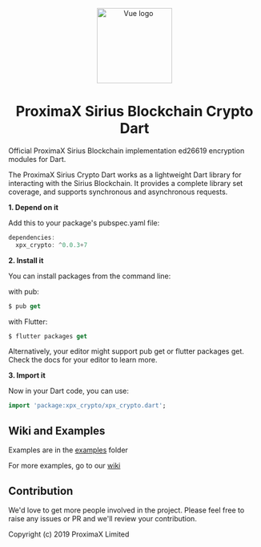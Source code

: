 <p align="center"><a href="https://vuejs.org" target="_blank" rel="noopener noreferrer"><img width="150" src="https://user-images.githubusercontent.com/29048783/57234191-21b63680-6fee-11e9-92f1-3590472ec321.png" alt="Vue logo"></a></p>
<h1 align="center">ProximaX Sirius Blockchain Crypto Dart</h1>

Official ProximaX Sirius Blockchain implementation ed26619 encryption modules for Dart.

The ProximaX Sirius Crypto Dart works as a lightweight Dart library for interacting with the Sirius Blockchain. It provides a complete library set coverage, and supports synchronous and asynchronous requests.

**1. Depend on it**

Add this to your package's pubspec.yaml file:

```dart
dependencies:
  xpx_crypto: ^0.0.3+7
```

**2. Install it**

You can install packages from the command line:

with pub:

```dart
$ pub get
```

with Flutter:

```dart
$ flutter packages get
```

Alternatively, your editor might support pub get or flutter packages get. Check the docs for your editor to learn more.

**3. Import it**

Now in your Dart code, you can use:

```dart
import 'package:xpx_crypto/xpx_crypto.dart';
```

## Wiki and Examples ##

Examples are in the [examples](https://github.com/proximax-storage/xpx-crypto-dart/tree/master/example) folder

For more examples, go to our [wiki](https://github.com/proximax-storage/xpx-crypto-dart/wiki)

## Contribution ##
We'd love to get more people involved in the project. Please feel free to raise any issues or PR and we'll review your contribution.
    
Copyright (c) 2019 ProximaX Limited
